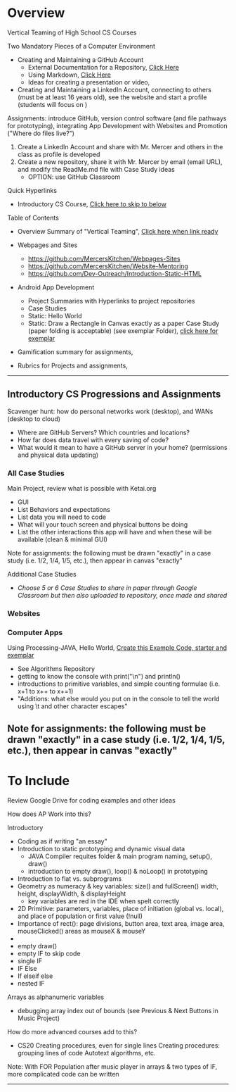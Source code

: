 # Overview
Vertical Teaming of High School CS Courses

Two Mandatory Pieces of a Computer Environment
- Creating and Maintaining a GitHub Account
  - External Documentation for a Repository, <a href="https://github.com/MercersKitchen/Computer-Science-Planning/tree/master/Projects/Creating%20a%20GitHub%20Repository#general-introduction-to-creating-a-github-repository-and-readmemd-file-1">Click Here</a>
  - Using Markdown, <a href="https://github.com/MercersKitchen/Markdown-ReadMe-Documentation">Click Here</a>
  - Ideas for creating a presentation or video, <a herf="https://github.com/MercersKitchen/Computer-Science-Planning/tree/master/Projects/Introductory%20Presentation%20Guidance"></a>
- Creating and Maintaining a LinkedIn Account, connecting to others (must be at least 16 years old), see the website and start a profile (students will focus on )

Assignments: introduce GitHub, version control software (and file pathways for prototyping), integrating App Development with Websites and Promotion ("Where do files live?")
1. Create a LinkedIn Account and share with Mr. Mercer and others in the class as profile is developed
2. Create a new repository, share it with Mr. Mercer by email (email URL), and modify the ReadMe.md file with Case Study ideas
   - OPTION: use GitHub Classroom

Quick Hyperlinks
- Introductory CS Course, <a href="">Click here to skip to below</a>

Table of Contents
- Overview Summary of "Vertical Teaming", <a href="">Click here when link ready</a>
- Webpages and Sites
  - https://github.com/MercersKitchen/Webpages-Sites
  - https://github.com/MercersKitchen/Website-Mentoring
  - https://github.com/Dev-Outreach/Introduction-Static-HTML

- Android App Development
  - Project Summaries with Hyperlinks to project repositories
  - Case Studies
  - Static: Hello World
  - Static: Draw a Rectangle in Canvas exactly as a paper Case Study (paper folding is acceptable) (see exemplar Folder), <a href="https://github.com/Intro-CS-App-Dev-and-Deploy/Drawing-a-Rectangle">click here for exemplar</a>
- Gamification summary for assignments,
- Rubrics for Projects and assignments,

---

## Introductory CS Progressions and Assignments

Scavenger hunt: how do personal networks work (desktop), and WANs (desktop to cloud)
- Where are GitHub Servers? Which countries and locations?
- How far does data travel with every saving of code?
- What would it mean to have a GitHub server in your home? (permissions and physical data updating)

### All Case Studies

Main Project, review what is possible with Ketai.org
- GUI
- List Behaviors and expectations
- List data you will need to code
- What will your touch screen and physical buttons be doing
- List the other interactions this app will have and when these will be available (clean & minimal GUI)

Note for assignments: the following must be drawn "exactly" in a case study (i.e. 1/2, 1/4, 1/5, etc.), then appear in canvas "exactly"

Additional Case Studies
- *Choose 5 or 6 Case Studies to share in paper through Google Classroom but then also uploaded to repository, once made and shared*

### Websites

### Computer Apps

Using Processing-JAVA, Hello World, <a href="">Create this Example Code, starter and exemplar</a>
- See Algorithms Repository
- getting to know the console with print("\n") and println()
- introductions to primitive variables, and simple counting formulae (i.e. x+1 to x++ to x+=1)
- "Additions: what else would you put on in the console to tell the world using \t and other character escapes"

Note for assignments: the following must be drawn "exactly" in a case study (i.e. 1/2, 1/4, 1/5, etc.), then appear in canvas "exactly"
---

# To Include

Review Google Drive for coding examples and other ideas

How does AP Work into this?

Introductory
- Coding as if writing "an essay"
- Introduction to static prototyping and dynamic visual data
  - JAVA Compiler requites folder & main program naming, setup(), draw()
  - introduction to empty draw(), loop() & noLoop() in prototyping
- Introduction to flat vs. subprograms
- Geometry as numeracy & key variables: size() and fullScreen() width, height, displayWidth, & displayHeight
  - key variables are red in the IDE when spelt correctly
- 2D Primitive: parameters, variables, place of initiation (global vs. local), and place of population or first value (!null)
- Importance of rect(): page divisions, button area, text area, image area, mouseClicked() areas as mouseX & mouseY
-
- empty draw()
- empty IF to skip code
- single IF
- IF Else
- If elseif else
- nested IF

Arrays as alphanumeric variables
- debugging array index out of bounds (see Previous & Next Buttons in Music Project)

How do more advanced courses add to this?
- CS20
  Creating procedures, even for single lines
  Creating procedures: grouping lines of code
  Autotext algorithms, etc.

Note: With FOR Population after music player in arrays & two types of IF, more complicated code can be written

---
